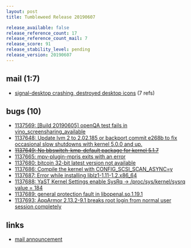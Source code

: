 ```yaml
---
layout: post
title: Tumbleweed Release 20190607

release_available: false
release_reference_count: 17
release_reference_count_mail: 7
release_score: 91
release_stability_level: pending
release_version: 20190607
---
```


## mail (1:7)

- [signal-desktop crashing, destroyed desktop icons](https://lists.opensuse.org/opensuse-factory/2019-06/msg00119.html) (7 refs)

## bugs (10)

<!--more-->

- [1137569: \[Build 20190605\] openQA test fails in vino_screensharing_available](https://bugzilla.opensuse.org/show_bug.cgi?id=1137569)
- [1137648: Update lvm 2 to 2.02.185 or backport commit e268b to fix occasional slow shutdowns with kernel 5.0.0 and up.](https://bugzilla.opensuse.org/show_bug.cgi?id=1137648)
- ~~[1137649: No bbswitch-kmp-default package for kernel 5.1.7](https://bugzilla.opensuse.org/show_bug.cgi?id=1137649)~~
- [1137665: mpv-plugin-mpris exits with an error](https://bugzilla.opensuse.org/show_bug.cgi?id=1137665)
- [1137680: bitcoin 32-bit latest version not available](https://bugzilla.opensuse.org/show_bug.cgi?id=1137680)
- [1137686: Compile the kernel with CONFIG_SCSI_SCAN_ASYNC=y](https://bugzilla.opensuse.org/show_bug.cgi?id=1137686)
- [1137687: Error while installing liblz1-1.11-1.2.x86_64](https://bugzilla.opensuse.org/show_bug.cgi?id=1137687)
- [1137688: YaST Kernel Settings enable SysRq -> /proc/sys/kernel/sysrq value = 184](https://bugzilla.opensuse.org/show_bug.cgi?id=1137688)
- [1137689: general protection fault in libopenal.so.1.19.1](https://bugzilla.opensuse.org/show_bug.cgi?id=1137689)
- [1137693: AppArmor 2.13.2-9.1 breaks root login from normal user session completely](https://bugzilla.opensuse.org/show_bug.cgi?id=1137693)



## links

- [mail announcement](https://lists.opensuse.org/opensuse-factory/2019-06/msg00115.html)
